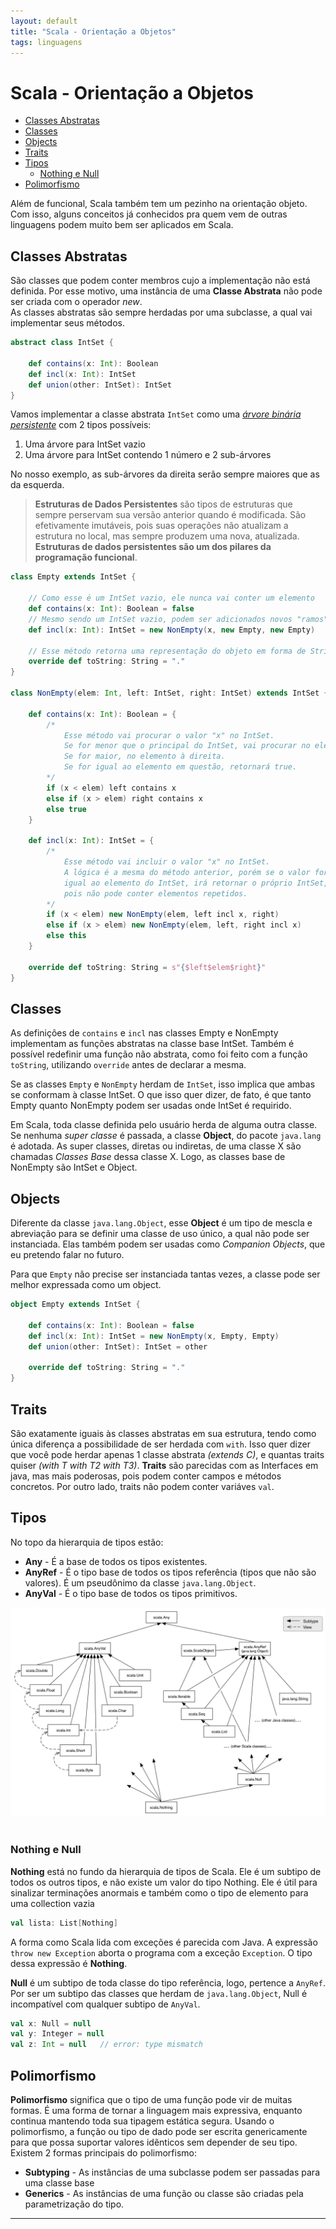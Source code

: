 ```yaml
---
layout: default
title: "Scala - Orientação a Objetos"
tags: linguagens
---
```


# Scala - Orientação a Objetos

* [Classes Abstratas](#classes-abstratas)
* [Classes](#classes)
* [Objects](#objects)
* [Traits](#traits)
* [Tipos](#tipos)
  - [Nothing e Null](#nothing-null)
* [Polimorfismo](#polimorfismo)

Além de funcional, Scala também tem um pezinho na orientação objeto. Com isso, alguns conceitos já conhecidos pra quem vem de outras linguagens podem muito bem ser aplicados em Scala.

## Classes Abstratas <a name="classes-abstratas"></a>

São classes que podem conter membros cujo a implementação não está definida. Por esse motivo, uma instância de uma **Classe Abstrata** não pode ser criada com o operador *new*.  
As classes abstratas são sempre herdadas por uma subclasse, a qual vai implementar seus métodos.

~~~scala
abstract class IntSet {

    def contains(x: Int): Boolean
    def incl(x: Int): IntSet
    def union(other: IntSet): IntSet
}
~~~  
  
Vamos implementar a classe abstrata `IntSet` como uma *[árvore binária persistente](http://pesquisa.ufabc.edu.br/haskell/cursos/19.q3.eds_funcionais/files/dia01.pdf#page=46&zoom=100,36,-1)* com 2 tipos possíveis: 
1. Uma árvore para IntSet vazio
2. Uma árvore para IntSet contendo 1 número e 2 sub-árvores
  
No nosso exemplo, as sub-árvores da direita serão sempre maiores que as da esquerda.  

>**Estruturas de Dados Persistentes** são tipos de estruturas que sempre perservam sua versão anterior quando é modificada. São efetivamente imutáveis, pois suas operações não atualizam a estrutura no local, mas sempre produzem uma nova, atualizada.
>**Estruturas de dados persistentes são um dos pilares da programação funcional**.

~~~scala
class Empty extends IntSet {
    
    // Como esse é um IntSet vazio, ele nunca vai conter um elemento
    def contains(x: Int): Boolean = false
    // Mesmo sendo um IntSet vazio, podem ser adicionados novos "ramos".
    def incl(x: Int): IntSet = new NonEmpty(x, new Empty, new Empty)
    
    // Esse método retorna uma representação do objeto em forma de String.
    override def toString: String = "."
}

class NonEmpty(elem: Int, left: IntSet, right: IntSet) extends IntSet {
    
    def contains(x: Int): Boolean = {
        /*
            Esse método vai procurar o valor "x" no IntSet. 
            Se for menor que o principal do IntSet, vai procurar no elemento à esquerda. 
            Se for maior, no elemento à direita.
            Se for igual ao elemento em questão, retornará true.
        */
        if (x < elem) left contains x
        else if (x > elem) right contains x
        else true
    }
    
    def incl(x: Int): IntSet = {
        /*
            Esse método vai incluir o valor "x" no IntSet. 
            A lógica é a mesma do método anterior, porém se o valor for 
            igual ao elemento do IntSet, irá retornar o próprio IntSet,
            pois não pode conter elementos repetidos.
        */
        if (x < elem) new NonEmpty(elem, left incl x, right)
        else if (x > elem) new NonEmpty(elem, left, right incl x)
        else this
    }
    
    override def toString: String = s"{$left$elem$right}"
}
~~~

## Classes <a name="classes"></a>

As definições de `contains` e `incl` nas classes Empty e NonEmpty implementam as funções abstratas na classe base IntSet. 
Também é possível redefinir uma função não abstrata, como foi feito com a função `toString`, utilizando `override` antes de declarar a mesma.

Se as classes `Empty` e `NonEmpty` herdam de `IntSet`, isso implica que ambas se conformam à classe IntSet. O que isso quer dizer, de fato, é que tanto Empty quanto NonEmpty podem ser usadas onde IntSet é requirido.

Em Scala, toda classe definida pelo usuário herda de alguma outra classe. Se nenhuma *super classe* é passada, a classe **Object**, do pacote `java.lang` é adotada.
As super classes, diretas ou indiretas, de uma classe X são chamadas *Classes Base* dessa classe X. Logo, as classes base de NonEmpty são IntSet e Object.

## Objects <a name="objects"></a>

Diferente da classe `java.lang.Object`, esse **Object** é um tipo de mescla e abreviação para se definir uma classe de uso único, a qual não pode ser instanciada. Elas também podem ser usadas como *Companion Objects*, que eu pretendo falar no futuro.

Para que `Empty` não precise ser instanciada tantas vezes, a classe pode ser melhor expressada como um object.
~~~scala
object Empty extends IntSet {
    
    def contains(x: Int): Boolean = false
    def incl(x: Int): IntSet = new NonEmpty(x, Empty, Empty)
    def union(other: IntSet): IntSet = other
    
    override def toString: String = "."
}
~~~

## Traits <a name="traits"></a>

São exatamente iguais às classes abstratas em sua estrutura, tendo como única diferença a possibilidade de ser herdada com `with`. Isso quer dizer que você pode herdar apenas 1 classe abstrata *(extends C)*, e quantas traits quiser *(with T with T2 with T3)*.
**Traits** são parecidas com as Interfaces em java, mas mais poderosas, pois podem conter campos e métodos concretos. Por outro lado, traits não podem conter variáves `val`.

## Tipos <a name="tipos"></a>

No topo da hierarquia de tipos estão:
* **Any** - É a base de todos os tipos existentes.
* **AnyRef** - É o tipo base de todos os tipos referência (tipos que não são valores). É um pseudônimo da classe `java.lang.Object`.
* **AnyVal** - É o tipo base de todos os tipos primitivos.  

![](https://raw.githubusercontent.com/LuizClaudioSantos/scala-notes/master/img/scala_type_hierarchy.png)
&nbsp;
### Nothing e Null <a name="nothing-null"></a>

**Nothing** está no fundo da hierarquia de tipos de Scala. Ele é um subtipo de todos os outros tipos, e não existe um valor do tipo Nothing.
Ele é útil para sinalizar terminações anormais e também como o tipo de elemento para uma collection vazia
~~~scala
val lista: List[Nothing]
~~~

A forma como Scala lida com exceções é parecida com Java. A expressão `throw new Exception` aborta o programa com a exceção `Exception`.
O tipo dessa expressão é **Nothing**.

**Null** é um subtipo de toda classe do tipo referência, logo, pertence a `AnyRef`.
Por ser um subtipo das classes que herdam de `java.lang.Object`, Null é incompatível com qualquer subtipo de `AnyVal`.
~~~scala
val x: Null = null
val y: Integer = null
val z: Int = null   // error: type mismatch
~~~
## Polimorfismo <a name="polimorfismo"></a>

 **Polimorfismo** significa que o tipo de uma função pode vir de muitas formas. É uma forma de tornar a linguagem mais expressiva, enquanto continua mantendo toda sua tipagem estática segura. 
 Usando o polimorfismo, a função ou tipo de dado pode ser escrita genericamente para que possa suportar valores idênticos sem depender de seu tipo.
 Existem 2 formas principais do polimorfismo:
 * **Subtyping** - As instâncias de uma subclasse podem ser passadas para uma classe base
 * **Generics** - As instâncias de uma função ou classe são criadas pela parametrização do tipo.
&nbsp;

---